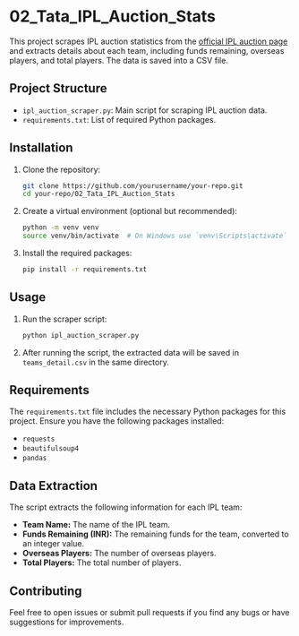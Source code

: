 # 02_Tata_IPL_Auction_Stats

This project scrapes IPL auction statistics from the [official IPL auction page](https://www.iplt20.com/auction) and extracts details about each team, including funds remaining, overseas players, and total players. The data is saved into a CSV file.

## Project Structure

- `ipl_auction_scraper.py`: Main script for scraping IPL auction data.
- `requirements.txt`: List of required Python packages.

## Installation

1. Clone the repository:
    ```bash
    git clone https://github.com/yourusername/your-repo.git
    cd your-repo/02_Tata_IPL_Auction_Stats
    ```

2. Create a virtual environment (optional but recommended):
    ```bash
    python -m venv venv
    source venv/bin/activate  # On Windows use `venv\Scripts\activate`
    ```

3. Install the required packages:
    ```bash
    pip install -r requirements.txt
    ```

## Usage

1. Run the scraper script:
    ```bash
    python ipl_auction_scraper.py
    ```

2. After running the script, the extracted data will be saved in `teams_detail.csv` in the same directory.

## Requirements

The `requirements.txt` file includes the necessary Python packages for this project. Ensure you have the following packages installed:
- `requests`
- `beautifulsoup4`
- `pandas`

## Data Extraction

The script extracts the following information for each IPL team:
- **Team Name:** The name of the IPL team.
- **Funds Remaining (INR):** The remaining funds for the team, converted to an integer value.
- **Overseas Players:** The number of overseas players.
- **Total Players:** The total number of players.

## Contributing

Feel free to open issues or submit pull requests if you find any bugs or have suggestions for improvements.